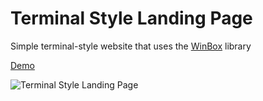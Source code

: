 # Terminal Style Landing Page

Simple terminal-style website that uses the [WinBox](https://github.com/nextapps-de/winbox) library

[Demo](https://upbeat-allen-ed0aef.netlify.app/)

![Terminal Style Landing Page](https://i.ibb.co/896pFs7/Screenshot-26.png)
